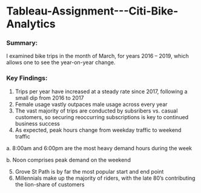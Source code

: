 # Tableau-Assignment---Citi-Bike-Analytics

### Summary:
I examined bike trips in the month of March, for years 2016 – 2019, which allows one to see the year-on-year change.


### Key Findings:
1.	Trips per year have increased at a steady rate since 2017, following a small dip from 2016 to 2017
2.	Female usage vastly outpaces male usage across every year
3.	The vast majority of trips are conducted by subsribers vs. casual customers, so securing reoccurring subscriptions is key to continued business success
4.	As expected, peak hours change from weekday traffic to weekend traffic

  a.	8:00am and 6:00pm are the most heavy demand hours during the week
  
  b.	Noon comprises peak demand on the weekend
  
5.	Grove St Path is by far the most popular start and end point
6.	Millennials make up the majority of riders, with the late 80’s contributing the lion-share of customers
